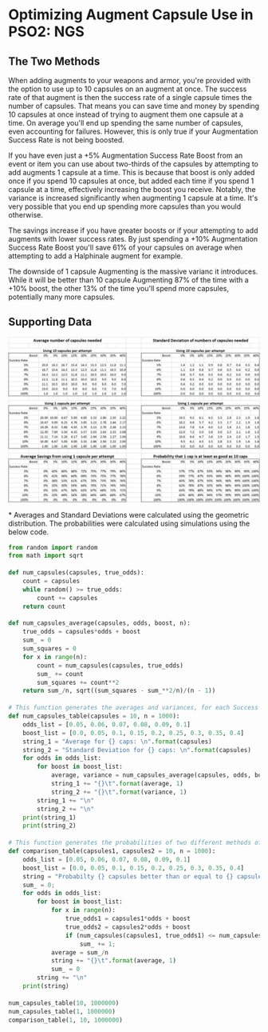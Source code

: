 # Optimizing Augment Capsule Use in PSO2: NGS

## The Two Methods

When adding augments to your weapons and armor, you're provided with the option to use up to 10 capsules on an augment at once. The success rate of that augment is then the success rate of a single capsule times the number of capsules. That means you can save time and money by spending 10 capsules at once instead of trying to augment them one capsule at a time. On average you'll end up spending the same number of capsules, even accounting for failures. However, this is only true if your Augmentation Success Rate is not being boosted.

If you have even just a +5% Augmentation Success Rate Boost from an event or item you can use about two-thirds of the capsules by attempting to add augments 1 capsule at a time. This is because that boost is only added once if you spend 10 capsules at once, but added each time if you spend 1 capsule at a time, effectively increasing the boost you receive. Notably, the variance is increased significantly when augmenting 1 capsule at a time. It's very possible that you end up spending more capsules than you would otherwise.

The savings increase if you have greater boosts or if your attempting to add augments with lower success rates. By just spending a +10% Augmentation Success Rate Boost you'll save 61% of your capsules on average when attempting to add a Halphinale augment for example.

The downside of 1 capsule Augmenting is the massive varianc it introduces. While it will be better than 10 capsule Augmenting 87% of the time with a +10% boost, the other 13% of the time you'll spend more capsules, potentially many more capsules.

## Supporting Data

![Supporting Data](/Images/Augmenting_Method_Stats.png)

\* Averages and Standard Deviations were calculated using the geometric distribution. The probabilities were calculated using simulations using the below code.

```python
from random import random
from math import sqrt

def num_capsules(capsules, true_odds):
    count = capsules
    while random() >= true_odds:
        count += capsules
    return count

def num_capsules_average(capsules, odds, boost, n):
    true_odds = capsules*odds + boost
    sum_ = 0
    sum_squares = 0
    for x in range(n):
        count = num_capsules(capsules, true_odds)
        sum_ += count
        sum_squares += count**2
    return sum_/n, sqrt((sum_squares - sum_**2/n)/(n - 1))

# This function generates the averages and variances, for each Success Rate and Boost combination.
def num_capsules_table(capsules = 10, n = 1000):
    odds_list = [0.05, 0.06, 0.07, 0.08, 0.09, 0.1]
    boost_list = [0.0, 0.05, 0.1, 0.15, 0.2, 0.25, 0.3, 0.35, 0.4]
    string_1 = "Average for {} caps: \n".format(capsules)
    string_2 = "Standard Deviation for {} caps: \n".format(capsules)
    for odds in odds_list:
        for boost in boost_list:
            average, variance = num_capsules_average(capsules, odds, boost, n)
            string_1 += "{}\t".format(average, 1)
            string_2 += "{}\t".format(variance, 1)
        string_1 += "\n"
        string_2 += "\n"
    print(string_1)
    print(string_2)

# This function generates the probabilities of two different methods of augmenting, for each Success Rate and Boost combination.
def comparison_table(capsules1, capsules2 = 10, n = 1000):
    odds_list = [0.05, 0.06, 0.07, 0.08, 0.09, 0.1]
    boost_list = [0.0, 0.05, 0.1, 0.15, 0.2, 0.25, 0.3, 0.35, 0.4]
    string = "Probabilty {} capsules better than or equal to {} capsules:\n".format(capsules1, capsules2)
    sum_ = 0;
    for odds in odds_list:
        for boost in boost_list:
            for x in range(n):
                true_odds1 = capsules1*odds + boost
                true_odds2 = capsules2*odds + boost
                if (num_capsules(capsules1, true_odds1) <= num_capsules(capsules2, true_odds2)):
                    sum_ += 1;
            average = sum_/n
            string += "{}\t".format(average, 1)
            sum_ = 0
        string += "\n"
    print(string)

num_capsules_table(10, 1000000)
num_capsules_table(1, 1000000)
comparison_table(1, 10, 1000000)
```
